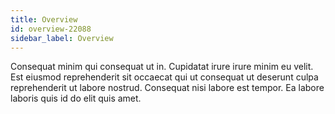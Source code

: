 ```yaml
---
title: Overview
id: overview-22088
sidebar_label: Overview
---
```


Consequat minim qui consequat ut in. Cupidatat irure irure minim eu velit. Est eiusmod reprehenderit sit occaecat qui ut consequat ut deserunt culpa reprehenderit ut labore nostrud. Consequat nisi labore est tempor. Ea labore laboris quis id do elit quis amet.

